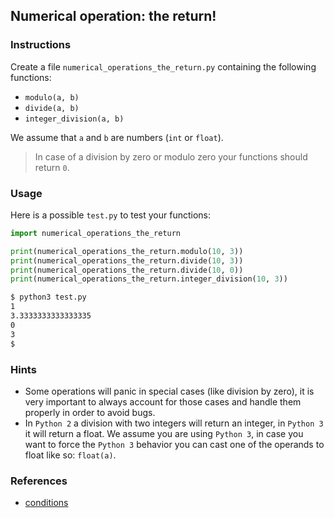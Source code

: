 ## Numerical operation: the return!

### Instructions

Create a file `numerical_operations_the_return.py` containing the following functions:

- `modulo(a, b)`
- `divide(a, b)`
- `integer_division(a, b)`

We assume that `a` and `b` are numbers (`int` or `float`).

> In case of a division by zero or modulo zero your functions should return `0`.

### Usage

Here is a possible `test.py` to test your functions:

```python
import numerical_operations_the_return

print(numerical_operations_the_return.modulo(10, 3))
print(numerical_operations_the_return.divide(10, 3))
print(numerical_operations_the_return.divide(10, 0))
print(numerical_operations_the_return.integer_division(10, 3))
```

```bash
$ python3 test.py
1
3.3333333333333335
0
3
$
```

### Hints

- Some operations will panic in special cases (like division by zero), it is very important to always account for those cases and handle them properly in order to avoid bugs.
- In `Python 2` a division with two integers will return an integer, in `Python 3` it will return a float. We assume you are using `Python 3`, in case you want to force the `Python 3` behavior you can cast one of the operands to float like so: `float(a)`.

### References

- [conditions](https://www.w3schools.com/python/python_conditions.asp)
